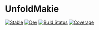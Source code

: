# UnfoldMakie

[![Stable](https://img.shields.io/badge/docs-stable-blue.svg)](https://behinger.github.io/UnfoldMakie.jl/stable)
[![Dev](https://img.shields.io/badge/docs-dev-blue.svg)](https://behinger.github.io/UnfoldMakie.jl/dev)
[![Build Status](https://github.com/behinger/UnfoldMakie.jl/workflows/CI/badge.svg)](https://github.com/behinger/UnfoldMakie.jl/actions)
[![Coverage](https://codecov.io/gh/behinger/UnfoldMakie.jl/branch/master/graph/badge.svg)](https://codecov.io/gh/behinger/UnfoldMakie.jl)
